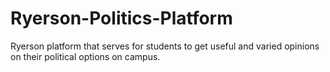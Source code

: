 # Ryerson-Politics-Platform
Ryerson platform that serves for students to get useful and varied opinions on their political options on campus.
